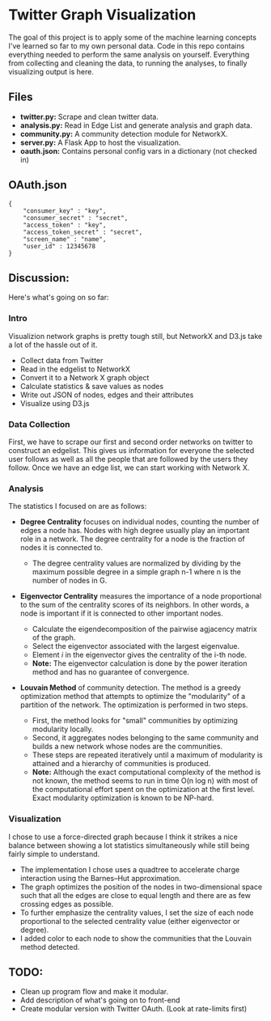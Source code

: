 Twitter Graph Visualization
===========================

The goal of this project is to apply some of the machine learning concepts I've learned so far to my own personal data. Code in this repo contains everything needed to perform the same analysis on yourself. Everything from collecting and cleaning the data, to running the analyses, to finally visualizing output is here.

Files
-----
*	**twitter.py:** Scrape and clean twitter data.
*	**analysis.py:** Read in Edge List and generate analysis and graph data.
*	**community.py:** A community detection module for NetworkX.
*	**server.py:** A Flask App to host the visualization.
*	**oauth.json:** Contains personal config vars in a dictionary (not checked in)

OAuth.json
----------

	{
		"consumer_key" : "key",
		"consumer_secret" : "secret",
		"access_token" : "key",
		"access_token_secret" : "secret",
		"screen_name" : "name",
		"user_id" : 12345678
	}

Discussion:
-----------
Here's what's going on so far:

### Intro
Visualizion network graphs is pretty tough still, but NetworkX and D3.js take a lot of the hassle out of it.

*	Collect data from Twitter
*	Read in the edgelist to NetworkX
*	Convert it to a Network X graph object
*	Calculate statistics & save values as nodes
*	Write out JSON of nodes, edges and their attributes
*	Visualize using D3.js

### Data Collection
First, we have to scrape our first and second order networks on twitter to construct an edgelist. This gives us information for everyone the selected user follows as well as all the people that are followed by the users they follow. Once we have an edge list, we can start working with Network X.

### Analysis
The statistics I focused on are as follows:
*	**Degree Centrality** focuses on individual nodes, counting the number of edges a node has. Nodes with high degree usually play an important role in a network. The degree centrality for a node is the fraction of nodes it is connected to.
	*	The degree centrality values are normalized by dividing by the maximum possible degree in a simple graph n-1 where n is the number of nodes in G.

*	**Eigenvector Centrality** measures the importance of a node proportional to the sum of the centrality scores of its neighbors. In other words, a node is important if it is connected to other important nodes.
	*	Calculate the eigendecomposition of the pairwise agjacency matrix of the graph.
	*	Select the eigenvector associated with the largest eigenvalue.
	*	Element *i* in the eigenvector gives the centrality of the i-th node.
	*	**Note:** The eigenvector calculation is done by the power iteration method and has no guarantee of convergence.

*	**Louvain Method** of community detection. The method is a greedy optimization method that attempts to optimize the "modularity" of a partition of the network. The optimization is performed in two steps. 
	*	First, the method looks for "small" communities by optimizing modularity locally. 
	*	Second, it aggregates nodes belonging to the same community and builds a new network whose nodes are the communities. 
	*	These steps are repeated iteratively until a maximum of modularity is attained and a hierarchy of communities is produced. 
	*	**Note:** Although the exact computational complexity of the method is not known, the method seems to run in time O(n log n) with most of the computational effort spent on the optimization at the first level. Exact modularity optimization is known to be NP-hard.

### Visualization
I chose to use a force-directed graph because I think it strikes a nice balance between showing a lot statistics simultaneously while still being fairly simple to understand.
*	The implementation I chose uses a quadtree to accelerate charge interaction using the Barnes–Hut approximation.
*	The graph optimizes the position of the nodes in two-dimensional space such that all the edges are close to equal length and there are as few crossing edges as possible.
*	To further emphasize the centrality values, I set the size of each node proportional to the selected centrality value (either eigenvector or degree).
*	I added color to each node to show the communities that the Louvain method detected.


TODO:
-----
*	Clean up program flow and make it modular.
*	Add description of what's going on to front-end
*	Create modular version with Twitter OAuth. (Look at rate-limits first)